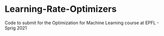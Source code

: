 # Learning-Rate-Optimizers
Code to submit for the Optimization for Machine Learning course at EPFL - Sprig 2021
